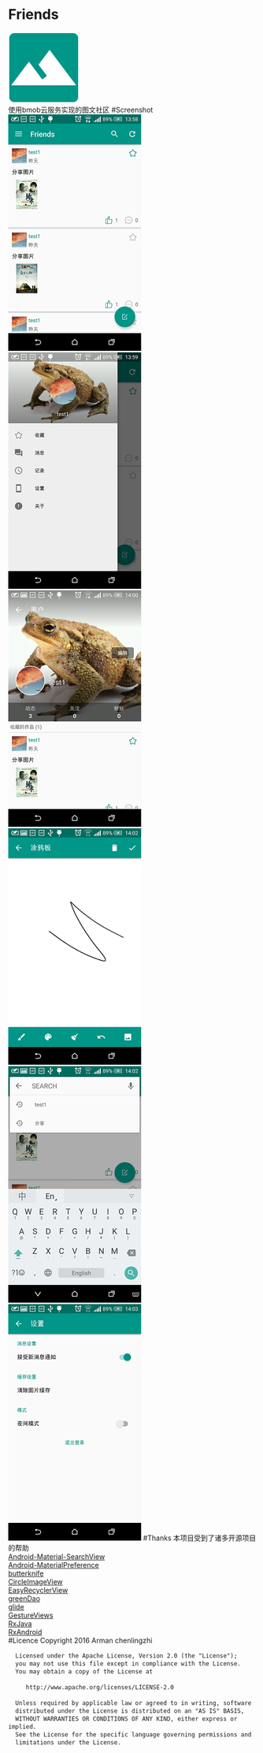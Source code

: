 # Friends
![](https://github.com/chenlingzhi39/Friends/blob/master/friends/src/main/res/mipmap-xxhdpi/ic_launcher.png)<br>
使用bmob云服务实现的图文社区
#Screenshot
![](https://github.com/chenlingzhi39/Friends/blob/master/screenshots/Screenshot_2016-04-07-13-58-59.png)
![](https://github.com/chenlingzhi39/Friends/blob/master/screenshots/Screenshot_2016-04-07-13-59-45.png)
![](https://github.com/chenlingzhi39/Friends/blob/master/screenshots/Screenshot_2016-04-07-14-00-33.png)<br>
![](https://github.com/chenlingzhi39/Friends/blob/master/screenshots/Screenshot_2016-04-07-14-02-16.png)
![](https://github.com/chenlingzhi39/Friends/blob/master/screenshots/Screenshot_2016-04-07-14-02-51.png)
![](https://github.com/chenlingzhi39/Friends/blob/master/screenshots/Screenshot_2016-04-07-14-03-19.png)
#Thanks
本项目受到了诸多开源项目的帮助<br>
[Android-Material-SearchView](https://github.com/EugeneHoran/Android-Material-SearchView)<br>
[Android-MaterialPreference](https://github.com/jenzz/Android-MaterialPreference)<br>
[butterknife](https://github.com/JakeWharton/butterknife)<br>
[CircleImageView](https://github.com/hdodenhof/CircleImageView)<br>
[EasyRecyclerView](https://github.com/Jude95/EasyRecyclerView)<br>
[greenDao](https://github.com/greenrobot/greenDAO)<br>
[glide](https://github.com/bumptech/glide)<br>
[GestureViews](https://github.com/alexvasilkov/GestureViews)<br>
[RxJava](https://github.com/ReactiveX/RxJava)<br>
[RxAndroid](https://github.com/ReactiveX/RxAndroid)<br>
#Licence
      Copyright 2016 Arman chenlingzhi

      Licensed under the Apache License, Version 2.0 (the "License");
      you may not use this file except in compliance with the License.
      You may obtain a copy of the License at

         http://www.apache.org/licenses/LICENSE-2.0

      Unless required by applicable law or agreed to in writing, software
      distributed under the License is distributed on an "AS IS" BASIS,
      WITHOUT WARRANTIES OR CONDITIONS OF ANY KIND, either express or implied.
      See the License for the specific language governing permissions and
      limitations under the License.



